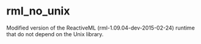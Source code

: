 # rml_no_unix

Modified version of the ReactiveML (rml-1.09.04-dev-2015-02-24) runtime that do not depend on the Unix library.
